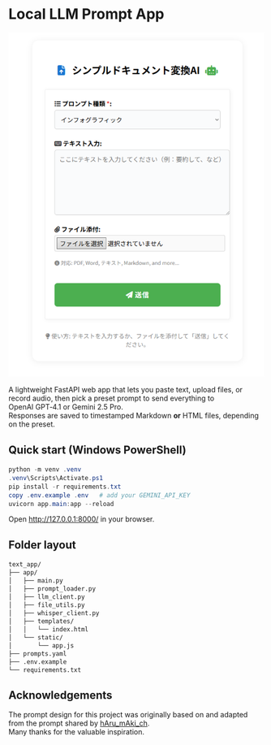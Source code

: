 # Local LLM Prompt App

![シンプルドキュメント変換AI](screenshot.png)

A lightweight FastAPI web app that lets you paste text, upload files, or record audio,
then pick a preset prompt to send everything to OpenAI GPT‑4.1 or Gemini 2.5 Pro.  
Responses are saved to timestamped Markdown **or** HTML files, depending on the preset.

## Quick start (Windows PowerShell)

```ps1
python -m venv .venv
.venv\Scripts\Activate.ps1
pip install -r requirements.txt
copy .env.example .env   # add your GEMINI_API_KEY
uvicorn app.main:app --reload
```

Open <http://127.0.0.1:8000/> in your browser.

## Folder layout

```
text_app/
├── app/
│   ├── main.py
│   ├── prompt_loader.py
│   ├── llm_client.py
│   ├── file_utils.py
│   ├── whisper_client.py
│   ├── templates/
│   │   └── index.html
│   └── static/
│       └── app.js
├── prompts.yaml
├── .env.example
└── requirements.txt
```

## Acknowledgements

The prompt design for this project was originally based on and adapted from the prompt shared by [hAru_mAki_ch](https://x.com/hAru_mAki_ch/status/1898431078626714104).  
Many thanks for the valuable inspiration.
